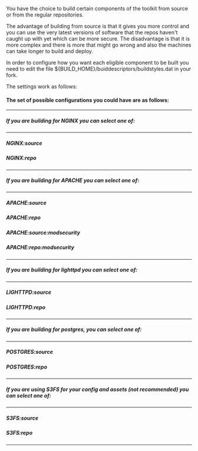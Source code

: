You have the choice to build certain components of the toolkit from source or from the regular repositories.   

The advantage of building from source is that it gives you more control and you can use the very latest versions of software that the repos haven't caught up with yet which can be more secure. The disadvantage is that it is more complex and there is more that might go wrong and also the machines can take longer to build and deploy. 

In order to configure how you want each eligible component to be built you need to edit the file ${BUILD_HOME}/buiddescriptors/buildstyles.dat in your fork.

The settings work as follows:

#### The set of possible configurations you could have are as follows:
-----
##### If you are building for NGINX you can select one of:
-----
##### NGINX:source
##### NGINX:repo
-----
##### If you are building for APACHE you can select one of:
-----
##### APACHE:source
##### APACHE:repo
##### APACHE:source:modsecurity
##### APACHE:repo:modsecurity
-----
##### If you are building for lighttpd you can select one of:
-----
##### LIGHTTPD:source
##### LIGHTTPD:repo
-----
##### If you are building for postgres, you can select one of:
-----
##### POSTGRES:source
##### POSTGRES:repo
-----
##### If you are using S3FS for your config and assets (not recommended) you can select one of:
-----
##### S3FS:source
##### S3FS:repo
-----
